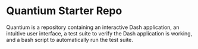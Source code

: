 # Quantium Starter Repo

Quantium is a repository containing an interactive Dash application, an intuitive user interface, a test suite to verify the Dash application is working, and a bash script to automatically run the test suite.
